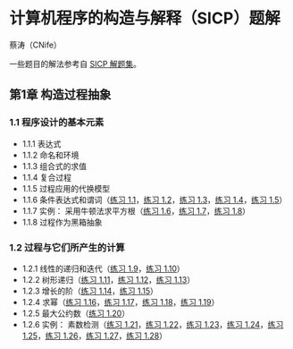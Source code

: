 # 计算机程序的构造与解释（SICP）题解

蔡涛（CNife）

一些题目的解法参考自 [SICP 解题集](https://sicp.readthedocs.io/en/latest/)。

## 第1章 构造过程抽象

### 1.1 程序设计的基本元素

- 1.1.1 表达式
- 1.1.2 命名和环境
- 1.1.3 组合式的求值
- 1.1.4 复合过程
- 1.1.5 过程应用的代换模型
- 1.1.6 条件表达式和谓词（[练习 1.1](第1章%20构造过程抽象/1.1%20程序设计的基本元素/1.1.md)，[练习 1.2](第1章%20构造过程抽象/1.1%20程序设计的基本元素/1.2.md)，[练习 1.3](第1章%20构造过程抽象/1.1%20程序设计的基本元素/1.3.md)，[练习 1.4](第1章%20构造过程抽象/1.1%20程序设计的基本元素/1.4.md)，[练习 1.5](第1章%20构造过程抽象/1.1%20程序设计的基本元素/1.5.md)）
- 1.1.7 实例： 采用牛顿法求平方根（[练习 1.6](第1章%20构造过程抽象/1.1%20程序设计的基本元素/1.6.md)，[练习 1.7](第1章%20构造过程抽象/1.1%20程序设计的基本元素/1.7.md)，[练习 1.8](第1章%20构造过程抽象/1.1%20程序设计的基本元素/1.8.md)）
- 1.1.8 过程作为黑箱抽象

### 1.2 过程与它们所产生的计算

- 1.2.1 线性的递归和迭代（[练习 1.9](第1章%20构造过程抽象/1.2%20过程与它们所产生的计算/1.9.md)，[练习 1.10](第1章%20构造过程抽象/1.2%20过程与它们所产生的计算/1.10.md)）
- 1.2.2 树形递归（[练习 1.11](第1章%20构造过程抽象/1.2%20过程与它们所产生的计算/1.11.md)，[练习 1.12](第1章%20构造过程抽象/1.2%20过程与它们所产生的计算/1.12.md)，[练习 1.13](第1章%20构造过程抽象/1.2%20过程与它们所产生的计算/1.13.md)）
- 1.2.3 增长的阶（[练习 1.14](第1章%20构造过程抽象/1.2%20过程与它们所产生的计算/1.14.md)，[练习 1.15](第1章%20构造过程抽象/1.2%20过程与它们所产生的计算/1.15.md)）
- 1.2.4 求幂（[练习 1.16](第1章%20构造过程抽象/1.2%20过程与它们所产生的计算/1.16.md)，[练习 1.17](第1章%20构造过程抽象/1.2%20过程与它们所产生的计算/1.17.md)，[练习 1.18](第1章%20构造过程抽象/1.2%20过程与它们所产生的计算/1.18.md)，[练习 1.19](第1章%20构造过程抽象/1.2%20过程与它们所产生的计算/1.19.md)）
- 1.2.5 最大公约数（[练习 1.20](第1章%20构造过程抽象/1.2%20过程与它们所产生的计算/1.20.md)）
- 1.2.6 实例： 素数检测（[练习 1.21](第1章%20构造过程抽象/1.2%20过程与它们所产生的计算/1.21.md)，[练习 1.22](第1章%20构造过程抽象/1.2%20过程与它们所产生的计算/1.22.md)，[练习 1.23](第1章%20构造过程抽象/1.2%20过程与它们所产生的计算/1.23.md)，[练习 1.24](第1章%20构造过程抽象/1.2%20过程与它们所产生的计算/1.24.md)，[练习 1.25](第1章%20构造过程抽象/1.2%20过程与它们所产生的计算/1.25.md)，[练习 1.26](第1章%20构造过程抽象/1.2%20过程与它们所产生的计算/1.26.md)，[练习 1.27](第1章%20构造过程抽象/1.2%20过程与它们所产生的计算/1.27.md)，[练习 1.28](第1章%20构造过程抽象/1.2%20过程与它们所产生的计算/1.28.md)）
